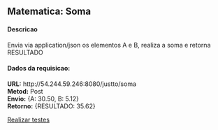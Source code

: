 <h2>Matematica: Soma</h2>
<h4>Descricao</h4>
<p>Envia via application/json os elementos A e B, realiza a soma e  retorna RESULTADO<p>
<h4>Dados da requisicao: </h4>
<p>
	<b>URL:</b> http://54.244.59.246:8080/justto/soma<br />
	<b>Metod:</b> Post<br />
	<b>Envio:</b> <span id="input">{A: 30.50, B: 5.12}</span><br />
	<b>Retorno:</b> <span id="output">{RESULTADO: 35.62}</span><br />
</p>

<p><a href = "http://54.244.59.246:8080/justto/docs/matematica/soma">Realizar testes</a></p>
